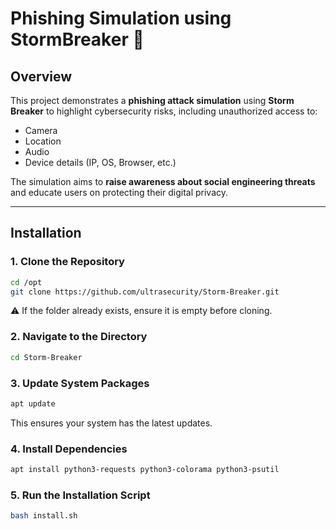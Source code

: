 # Phishing Simulation using StormBreaker 🚨

## Overview  
This project demonstrates a **phishing attack simulation** using **Storm Breaker** to highlight cybersecurity risks, including unauthorized access to:  
- Camera  
- Location  
- Audio  
- Device details (IP, OS, Browser, etc.)  

The simulation aims to **raise awareness about social engineering threats** and educate users on protecting their digital privacy.

---

## Installation  

### **1. Clone the Repository**  
```bash
cd /opt
git clone https://github.com/ultrasecurity/Storm-Breaker.git
```

⚠️ If the folder already exists, ensure it is empty before cloning.

### **2. Navigate to the Directory** 
```bash
cd Storm-Breaker
```

### **3. Update System Packages** 
```bash
apt update
```
This ensures your system has the latest updates.

### **4. Install Dependencies** 
```bash
apt install python3-requests python3-colorama python3-psutil
```

### **5. Run the Installation Script** 
```bash
bash install.sh
```
